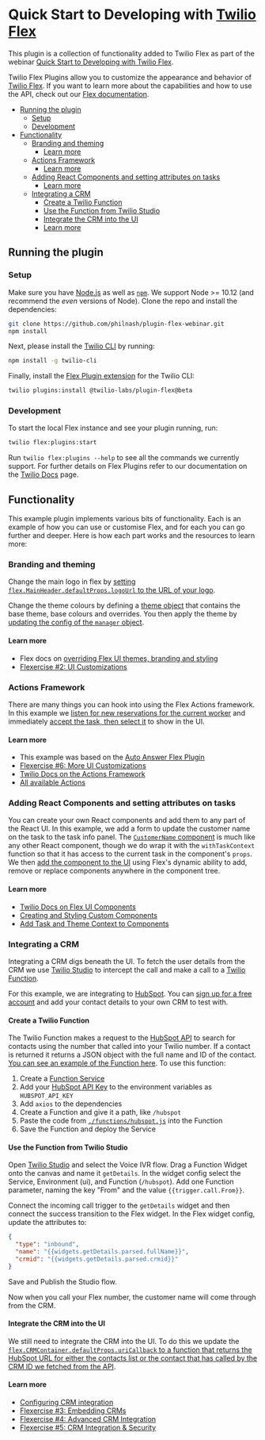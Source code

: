 # Quick Start to Developing with [Twilio Flex](https://www.twilio.com/docs/flex)

This plugin is a collection of functionality added to Twilio Flex as part of the webinar [Quick Start to Developing with Twilio Flex](https://www.twilio.com/go/flex-webinar-may2021-apac-1).

Twilio Flex Plugins allow you to customize the appearance and behavior of [Twilio Flex](https://www.twilio.com/flex). If you want to learn more about the capabilities and how to use the API, check out our [Flex documentation](https://www.twilio.com/docs/flex).

* [Running the plugin](#running-the-plugin)
  * [Setup](#setup)
  * [Development](#development)
* [Functionality](#functionality)
  * [Branding and theming](#branding-and-theming)
    * [Learn more](#learn-more)
  * [Actions Framework](#actions-framework)
    * [Learn more](#learn-more-1)
  * [Adding React Components and setting attributes on tasks](#adding-react-components-and-setting-attributes-on-tasks)
    * [Learn more](#learn-more-2)
  * [Integrating a CRM](#integrating-a-crm)
    * [Create a Twilio Function](#create-a-twilio-function)
    * [Use the Function from Twilio Studio](#use-the-function-from-twilio-studio)
    * [Integrate the CRM into the UI](#integrate-the-crm-into-the-ui)
    * [Learn more](#learn-more-3)

## Running the plugin

### Setup

Make sure you have [Node.js](https://nodejs.org) as well as [`npm`](https://npmjs.com). We support Node >= 10.12 (and recommend the _even_ versions of Node). Clone the repo and install the dependencies:

```bash
git clone https://github.com/philnash/plugin-flex-webinar.git
npm install
```

Next, please install the [Twilio CLI](https://www.twilio.com/docs/twilio-cli/quickstart) by running:

```bash
npm install -g twilio-cli
```

Finally, install the [Flex Plugin extension](https://github.com/twilio-labs/plugin-flex/tree/v1-beta) for the Twilio CLI:

```bash
twilio plugins:install @twilio-labs/plugin-flex@beta
```

### Development

To start the local Flex instance and see your plugin running, run:

```bash
twilio flex:plugins:start
```

Run `twilio flex:plugins --help` to see all the commands we currently support. For further details on Flex Plugins refer to our documentation on the [Twilio Docs](https://www.twilio.com/docs/flex/developer/plugins/cli) page.

## Functionality

This example plugin implements various bits of functionality. Each is an example of how you can use or customise Flex, and for each you can go further and deeper. Here is how each part works and the resources to learn more:

### Branding and theming

Change the main logo in flex by [setting `flex.MainHeader.defaultProps.logoUrl` to the URL of your logo](./src/FlexWebinarPlugin.js#L23).

Change the theme colours by defining a [theme object](./src/myTheme.js) that contains the base theme, base colours and overrides. You then apply the theme by [updating the config of the `manager` object](./src/FlexWebinarPlugin.js#L25).

#### Learn more

* Flex docs on [overriding Flex UI themes, branding and styling](https://www.twilio.com/docs/flex/developer/ui/themes-branding-styling)
* [Flexercise #2: UI Customizations](https://www.twiliotraining.com/store/819633-flexercise-2-ui-customizations)

### Actions Framework

There are many things you can hook into using the Flex Actions framework. In this example we [listen for new reservations for the current worker](./src/FlexWebinarPlugin.js#L28) and immediately [accept the task, then select it](./src/FlexWebinarPlugin.js#L29-L30) to show in the UI.

#### Learn more

* This example was based on the [Auto Answer Flex Plugin](https://github.com/lehel-twilio/plugin-autoanswer)
* [Flexercise #6: More UI Customizations](https://www.twiliotraining.com/store/987479-flexercise-6-more-ui-customizations)
* [Twilio Docs on the Actions Framework](https://www.twilio.com/docs/flex/developer/ui/actions)
* [All available Actions](https://assets.flex.twilio.com/docs/releases/flex-ui/1.26.1/Actions.html)

### Adding React Components and setting attributes on tasks

You can create your own React components and add them to any part of the React UI. In this example, we add a form to update the customer name on the task to the task info panel. The [`CustomerName` component](./src/components/CustomerName.js) is much like any other React component, though we do wrap it with the `withTaskContext` function so that it has access to the current task in the component's `props`. We then [add the component to the UI](./src/FlexWebinarPlugin.js#L34-L37) using Flex's dynamic ability to add, remove or replace components anywhere in the component tree.

#### Learn more

* [Twilio Docs on Flex UI Components](https://www.twilio.com/docs/flex/developer/ui/components)
* [Creating and Styling Custom Components](https://www.twilio.com/docs/flex/developer/plugins/creating-styling-custom-components)
* [Add Task and Theme Context to Components](https://www.twilio.com/docs/flex/developer/ui/add-component-context)

### Integrating a CRM

Integrating a CRM digs beneath the UI. To fetch the user details from the CRM we use [Twilio Studio](https://www.twilio.com/docs/studio) to intercept the call and make a call to a [Twilio Function](https://www.twilio.com/docs/runtime/functions).

For this example, we are integrating to [HubSpot](https://www.hubspot.com/). You can [sign up for a free account](https://www.hubspot.com/products/get-started) and add your contact details to your own CRM to test with.

#### Create a Twilio Function

The Twilio Function makes a request to the [HubSpot API](https://developers.hubspot.com/docs/api/overview) to search for contacts using the number that called into your Twilio number. If a contact is returned it returns a JSON object with the full name and ID of the contact. [You can see an example of the Function here](./functions/hubspot.js). To use this function:

1. Create a [Function Service](https://www.twilio.com/console/functions/overview)
2. Add your [HubSpot API Key](https://knowledge.hubspot.com/integrations/how-do-i-get-my-hubspot-api-key) to the environment variables as `HUBSPOT_API_KEY`
3. Add `axios` to the dependencies
4. Create a Function and give it a path, like `/hubspot`
5. Paste the code from [`./functions/hubspot.js`](./functions/hubspot.js) into the Function
6. Save the Function and deploy the Service

#### Use the Function from Twilio Studio

Open [Twilio Studio](https://www.twilio.com/console/studio/dashboard) and select the Voice IVR flow. Drag a Function Widget onto the canvas and name it `getDetails`. In the widget config select the Service, Environment (ui), and Function (`/hubspot`). Add one Function parameter, naming the key "From" and the value `{{trigger.call.From}}`.

Connect the incoming call trigger to the `getDetails` widget and then connect the success transition to the Flex widget. In the Flex widget config, update the attributes to:

```json
{
  "type": "inbound",
  "name": "{{widgets.getDetails.parsed.fullName}}",
  "crmid": "{{widgets.getDetails.parsed.crmid}}"
}
```

Save and Publish the Studio flow.

Now when you call your Flex number, the customer name will come through from the CRM.

#### Integrate the CRM into the UI

We still need to integrate the CRM into the UI. To do this we update the [`flex.CRMContainer.defaultProps.uriCallback` to a function that returns the HubSpot URL for either the contacts list or the contact that has called by the CRM ID we fetched from the API](./src/FlexWebinarPlugin.js#L40-L46).

#### Learn more

* [Configuring CRM integration](https://www.twilio.com/docs/flex/developer/ui/configuration#configuring-crm-integration)
* [Flexercise #3: Embedding CRMs](https://www.twiliotraining.com/store/846416-flexercise-3-embedding-crms)
* [Flexercise #4: Advanced CRM Integration](https://www.twiliotraining.com/store/927838-flexercise-4-advanced-crm-integration)
* [Flexercise #5: CRM Integration & Security](https://www.twiliotraining.com/store/963034-flexercise-5-crm-integration-security)
